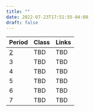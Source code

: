 ```yaml
---
title: ""
date: 2022-07-23T17:51:55-04:00
draft: false
---
```


Period  | Class | Links
--------|-------|--------
[2](/classes/period2)| TBD   | TBD 
3       | TBD   | TBD 
4       | TBD   | TBD 
5       | TBD   | TBD 
6       | TBD   | TBD 
7       | TBD   | TBD 

